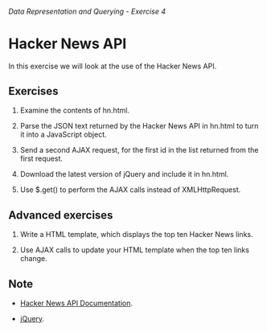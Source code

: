 ###### Data Representation and Querying - Exercise 4
# Hacker News API
In this exercise we will look at the use of the Hacker News API.

## Exercises
1. Examine the contents of hn.html.

1. Parse the JSON text returned by the Hacker News API in hn.html to turn it into a JavaScript object.

1. Send a second AJAX request, for the first id in the list returned from the first request.

1. Download the latest version of jQuery and include it in hn.html.

1. Use $.get() to perform the AJAX calls instead of XMLHttpRequest.

## Advanced exercises
1. Write a HTML template, which displays the top ten Hacker News links.

1. Use AJAX calls to update your HTML template when the top ten links change.

## Note
- [Hacker News API Documentation](https://github.com/HackerNews/API).

- [jQuery](https://jquery.com/).